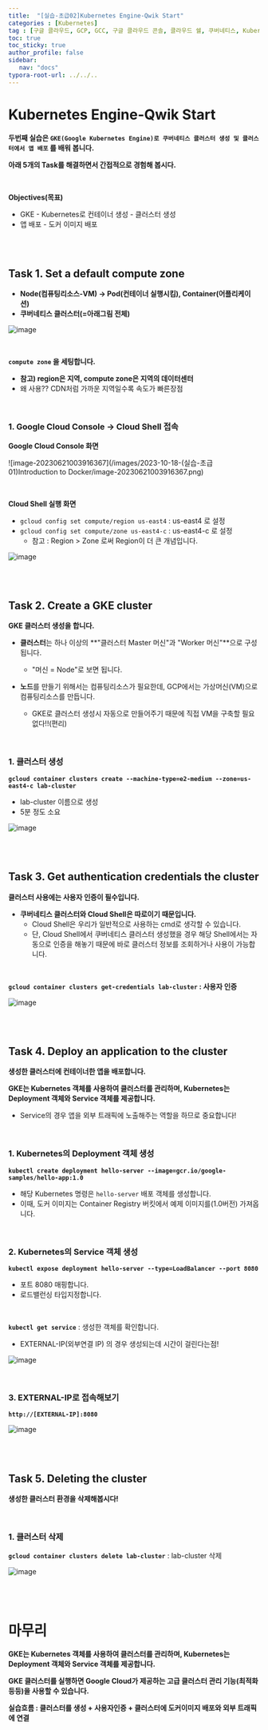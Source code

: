 ```yaml
---
title:  "[실습-초급02]Kubernetes Engine-Qwik Start"
categories : [Kubernetes]
tag : [구글 클라우드, GCP, GCC, 구글 클라우드 콘솔, 클라우드 쉘, 쿠버네티스, Kubernetes, 구글 클라우드 스터디 잼, 스터디 잼 초급]
toc: true
toc_sticky: true
author_profile: false
sidebar:
   nav: "docs"
typora-root-url: ../../..
---
```




# Kubernetes Engine-Qwik Start

**두번째 실습은 `GKE(Google Kubernetes Engine)로 쿠버네티스 클러스터 생성 및 클러스터에서 앱 배포` 를 배워 봅니다.**

**아래 5개의 Task를 해결하면서 간접적으로 경험해 봅시다.**

<br>

**Objectives(목표)**

* GKE - Kubernetes로 컨테이너 생성 - 클러스터 생성
* 앱 배포 - 도커 이미지 배포

<br><br>

## Task 1. Set a default compute zone

* **Node(컴퓨팅리소스-VM) -> Pod(컨테이너 실행시킴), Container(어플리케이션)**
* **쿠버네티스 클러스터(=아래그림 전체)**

![image](https://github.com/BH946/bh946.github.io/assets/80165014/c68de552-2acf-429e-a82a-22f8c56fdff1) 

<br>

**`compute zone` 을 세팅합니다.**

* **참고) region은 지역, compute zone은 지역의 데이터센터**
* 왜 사용?? CDN처럼 가까운 지역일수록 속도가 빠른장점

<br>

### 1. Google Cloud Console -> Cloud Shell 접속

**Google Cloud Console 화면**

![image-20230621003916367](/images/2023-10-18-(실습-초급01)Introduction to Docker/image-20230621003916367.png)

<br>

**Cloud Shell 실행 화면**

* `gcloud config set compute/region us-east4` : us-east4 로 설정
* `gcloud config set compute/zone us-east4-c` : us-east4-c 로 설정
  * 참고 : Region > Zone 로써 Region이 더 큰 개념입니다.


![image](https://github.com/BH946/bh946.github.io/assets/80165014/e007bb18-15e7-408c-8665-7d9c5f516aeb) 

<br><br>

## Task 2. Create a GKE cluster

**GKE 클러스터 생성을 합니다.**

* **클러스터**는 하나 이상의 **"클러스터 Master 머신"과 "Worker 머신"**으로 구성됩니다.
  * "머신 = Node"로 보면 됩니다.

* **노드**를 만들기 위해서는 컴퓨팅리소스가 필요한데, GCP에서는 가상머신(VM)으로 컴퓨팅리소스를 만듭니다.
  * GKE로 클러스터 생성시 자동으로 만들어주기 때문에 직접 VM을 구축할 필요없다!!(편리)


<br>

### 1. 클러스터 생성

**`gcloud container clusters create --machine-type=e2-medium --zone=us-east4-c lab-cluster`**

* lab-cluster 이름으로 생성
* 5분 정도 소요

![image](https://github.com/BH946/bh946.github.io/assets/80165014/ef6d343f-ff73-4853-bffd-26a99daf53d0)  

<br><br>

## Task 3. Get authentication credentials the cluster

**클러스터 사용에는 사용자 인증이 필수입니다.**

* **쿠버네티스 클러스터와 Cloud Shell은 따로이기 때문입니다.**
  * Cloud Shell은 우리가 일반적으로 사용하는 cmd로 생각할 수 있습니다.
  * 단, Cloud Shell에서 쿠버네티스 클러스터 생성했을 경우 해당 Shell에서는 자동으로 인증을 해놓기 때문에 바로 클러스터 정보를 조회하거나 사용이 가능합니다.

<br>

**`gcloud container clusters get-credentials lab-cluster` : 사용자 인증**

![image](https://github.com/BH946/bh946.github.io/assets/80165014/8651fd3c-7286-4bb2-aff7-76c022d23818) 

<br><br>

## Task 4. Deploy an application to the cluster

**생성한 클러스터에 컨테이너한 앱을 배포합니다.**

**GKE는 Kubernetes 객체를 사용하여 클러스터를 관리하며, Kubernetes는 Deployment 객체와 Service 객체를 제공합니다.**

* Service의 경우 앱을 외부 트래픽에 노출해주는 역할을 하므로 중요합니다!

<br>

### 1. Kubernetes의 Deployment 객체 생성

**`kubectl create deployment hello-server --image=gcr.io/google-samples/hello-app:1.0`**

* 해당 Kubernetes 명령은 `hello-server` 배포 객체를 생성합니다.
* 이때, 도커 이미지는 Container Registry 버킷에서 예제 이미지를(1.0버전) 가져옵니다. 

<br>

### 2. Kubernetes의 Service 객체 생성

**`kubectl expose deployment hello-server --type=LoadBalancer --port 8080`**

* 포트 8080 매핑합니다.
* 로드밸런싱 타입지정합니다.

<br>

**`kubectl get service`** : 생성한 객체를 확인합니다.

* EXTERNAL-IP(외부연결 IP) 의 경우 생성되는데 시간이 걸린다는점!

![image](https://github.com/BH946/bh946.github.io/assets/80165014/a39bde73-ef10-4441-a7ed-baaa2371afcc) 

<br>

### 3. EXTERNAL-IP로 접속해보기

**`http://[EXTERNAL-IP]:8080`**

![image](https://github.com/BH946/bh946.github.io/assets/80165014/848a486c-0403-474e-8068-bd9a787be456) 

<br><br>

##  Task 5. Deleting the cluster

**생성한 클러스터 환경을 삭제해봅시다!**

<br>

### 1. 클러스터 삭제

**`gcloud container clusters delete lab-cluster`** : lab-cluster 삭제

![image](https://github.com/BH946/bh946.github.io/assets/80165014/c7f8720b-95f1-496b-8426-5bff1c168a44) 

<br><br>

# 마무리

**GKE는 Kubernetes 객체를 사용하여 클러스터를 관리하며, Kubernetes는 Deployment 객체와 Service 객체를 제공합니다.**

**GKE 클러스터를 실행하면 Google Cloud가 제공하는 고급 클러스터 관리 기능(최적화 등등)을 사용할 수 있습니다.**

**실습흐름 : 클러스터를 생성 + 사용자인증 + 클러스터에 도커이미지 배포와 외부 트래픽에 연결**
